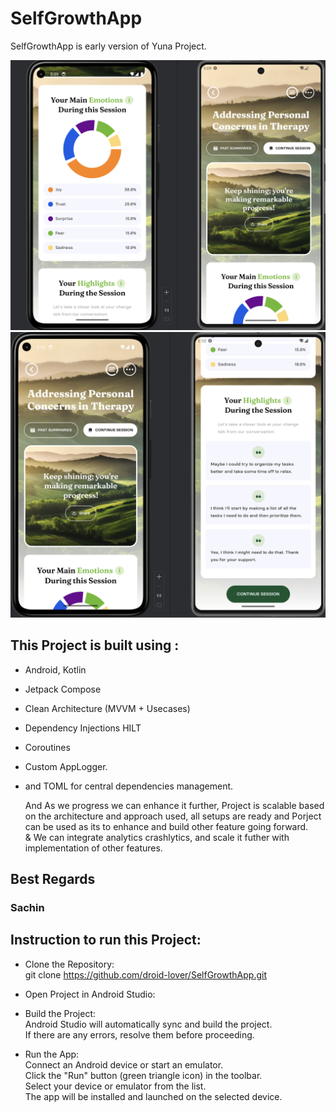# SelfGrowthApp
SelfGrowthApp is early version of Yuna Project.


![Demo Image1](https://github.com/droid-lover/SelfGrowthApp/blob/master/images/imageone.png)
![Demo Image2](https://github.com/droid-lover/SelfGrowthApp/blob/master/images/imagetwo.png)

## This Project is built using :
* Android, Kotlin
* Jetpack Compose
* Clean Architecture (MVVM + Usecases)
* Dependency Injections HILT
* Coroutines
* Custom AppLogger.
* and TOML for central dependencies management.

  And As we progress we can enhance it further, Project is scalable based on the architecture and approach used,
  all setups are ready and Porject can be used as its to enhance and build other feature going forward.
  <br/>&
  We can integrate analytics crashlytics, and scale it futher with implementation of other features. 



## Best Regards
### Sachin

## Instruction to run this Project:
* Clone the Repository: <br/>
     git clone https://github.com/droid-lover/SelfGrowthApp.git
  
* Open Project in Android Studio: <br/>

* Build the Project:<br/>
     Android Studio will automatically sync and build the project.<br/>
     If there are any errors, resolve them before proceeding.<br/>
     
* Run the App:<br/>
     Connect an Android device or start an emulator.<br/>
     Click the "Run" button (green triangle icon) in the toolbar.<br/>
     Select your device or emulator from the list.<br/>
     The app will be installed and launched on the selected device.<br/>

  



